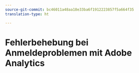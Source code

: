 ```yaml
---
source-git-commit: bc46011a48aa18e33ba6f1912223857f5a664f35
translation-type: ht

---
```

<!-- To do: Migrate existing content from https://helpx.adobe.com/analytics/kb/unable-to-login-into-adobe-analytics.html -->

# Fehlerbehebung bei Anmeldeproblemen mit Adobe Analytics
